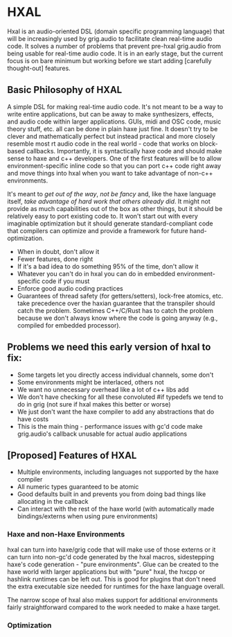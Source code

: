 # HXAL

Hxal is an audio-oriented DSL (domain specific programming language) that will be increasingly used by grig.audio to facilitate clean real-time audio code. It solves a number of problems that prevent pre-hxal grig.audio from being usable for real-time audio code. It is in an early stage, but the current focus is on bare minimum but working before we start adding \[carefully thought-out\] features.

## Basic Philosophy of HXAL

A simple DSL for making real-time audio code. It's not meant to be a way to write entire applications, but can be away to make synthesizers, effects, and audio code within larger applications. GUIs, midi and OSC code, music theory stuff, etc. all can be done in plain haxe just fine. It doesn't try to be clever and mathematically perfect but instead practical and more closely resemble most rt audio code in the real world - code that works on block-based callbacks. Importantly, it is syntactically haxe code and should make sense to haxe and c++ developers. One of the first features will be to allow environment-specific inline code so that you can port c++ code right away and move things into hxal when you want to take advantage of non-c++ environments.

It's meant to *get out of the way*, *not be fancy* and, like the haxe language itself, *take advantage of hard work that others already did*. It might not provide as much capabilities out of the box as other things, but it should be relatively easy to port existing code to. It won't start out with every imaginable optimization but it should generate standard-compliant code that compilers can optimize and provide a framework for future hand-optimization.

- When in doubt, don't allow it
- Fewer features, done right
- If it's a bad idea to do something 95% of the time, don't allow it
- Whatever you can't do in hxal you can do in embedded environment-specific code if you must
- Enforce good audio coding practices
- Guarantees of thread safety (for getters/setters), lock-free atomics, etc. take precedence over the haxian guarantee that the transpiler should catch the problem. Sometimes C++/C/Rust has to catch the problem because we don't always know where the code is going anyway (e.g., compiled for embedded processor).

## Problems we need this early version of hxal to fix:

- Some targets let you directly access individual channels, some don't
- Some environments might be interlaced, others not
- We want no unnecessary overhead like a lot of c++ libs add
- We don't have checking for all these convoluted #if typedefs we tend to do in grig (not sure if hxal makes this better or worse)
- We just don't want the haxe compiler to add any abstractions that do have costs
- This is the main thing - performance issues with gc'd code make grig.audio's callback unusable for actual audio applications

## \[Proposed\] Features of HXAL

- Multiple environments, including languages not supported by the haxe compiler
- All numeric types guaranteed to be atomic
- Good defaults built in and prevents you from doing bad things like allocating in the callback
- Can interact with the rest of the haxe world (with automatically made bindings/externs when using pure environments)

### Haxe and non-Haxe Environments

hxal can turn into haxe/grig code that will make use of those externs or it can turn into non-gc'd code generated by the hxal macros, sidestepping haxe's code generation - "pure environments". Glue can be created to the haxe world with larger applications but with "pure" hxal, the hxcpp or hashlink runtimes can be left out. This is good for plugins that don't need the extra executable size needed for runtimes for the haxe language overall.

The narrow scope of hxal also makes support for additional environments fairly straightforward compared to the work needed to make a haxe target.

### Optimization


